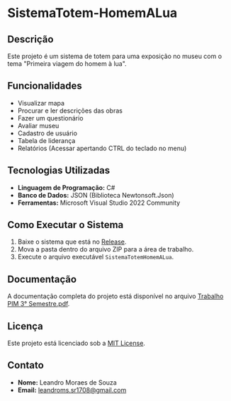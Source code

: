 # SistemaTotem-HomemALua

## Descrição
Este projeto é um sistema de totem para uma exposição no museu com o tema "Primeira viagem do homem à lua".

## Funcionalidades
- Visualizar mapa
- Procurar e ler descrições das obras
- Fazer um questionário
- Avaliar museu
- Cadastro de usuário
- Tabela de liderança
- Relatórios (Acessar apertando CTRL do teclado no menu)

## Tecnologias Utilizadas
- **Linguagem de Programação:** C#
- **Banco de Dados:** JSON (Biblioteca Newtonsoft.Json)
- **Ferramentas:** Microsoft Visual Studio 2022 Community

## Como Executar o Sistema
1. Baixe o sistema que está no [Release](https://github.com/LeaMoraes/SistemaTotem-HomemALua/releases/tag/1.0.0).
2. Mova a pasta dentro do arquivo ZIP para a área de trabalho.
3. Execute o arquivo executável `SistemaTotemHomemALua`.

## Documentação
A documentação completa do projeto está disponível no arquivo [Trabalho PIM 3° Semestre.pdf](https://github.com/LeaMoraes/SistemaTotem-HomemALua/blob/main/Documento%20do%20Projeto/Trabalho%20PIM%203°%20Semestre.pdf).

## Licença
Este projeto está licenciado sob a [MIT License](LICENSE).

## Contato
- **Nome:** Leandro Moraes de Souza
- **Email:** leandroms.sr1708@gmail.com
